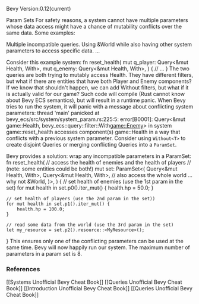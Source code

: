 Bevy Version:0.12(current)


Param Sets
For safety reasons, a system cannot have multiple parameters
whose data access might have a chance of mutability conflicts over the
same data.
Some examples:

Multiple incompatible queries.
Using &World while also having other system parameters to access specific data.
…

Consider this example system:
fn reset_health(
    mut q_player: Query<&mut Health, With<Player>>,
    mut q_enemy: Query<&mut Health, With<Enemy>>,
) {
    // ...
}
The two queries are both trying to mutably access Health. They
have different filters, but what if there are entities that
have both Player and Enemy components? If we know that shouldn't happen, we
can add Without filters, but what if it is actually valid for our game?
Such code will compile (Rust cannot know about Bevy ECS semantics), but will
result in a runtime panic. When Bevy tries to run the system, it will panic with
a message about conflicting system parameters:
thread 'main' panicked at bevy_ecs/src/system/system_param.rs:225:5:
error[B0001]: Query<&mut game::Health, bevy_ecs::query::filter::With<game::Enemy>> in
system game::reset_health accesses component(s) game::Health in a way that conflicts
with a previous system parameter. Consider using `Without<T>` to create disjoint Queries
or merging conflicting Queries into a `ParamSet`.

Bevy provides a solution: wrap any incompatible parameters in a ParamSet:
fn reset_health(
    // access the health of enemies and the health of players
    // (note: some entities could be both!)
    mut set: ParamSet<(
        Query<&mut Health, With<Enemy>>,
        Query<&mut Health, With<Player>>,
        // also access the whole world ... why not
        &World,
    )>,
) {
    // set health of enemies (use the 1st param in the set)
    for mut health in set.p0().iter_mut() {
        health.hp = 50.0;
    }

    // set health of players (use the 2nd param in the set))
    for mut health in set.p1().iter_mut() {
        health.hp = 100.0;
    }

    // read some data from the world (use the 3rd param in the set)
    let my_resource = set.p2().resource::<MyResource>();
}
This ensures only one of the conflicting parameters can be used at the same time.
Bevy will now happily run our system.
The maximum number of parameters in a param set is 8.

### References
[[Systems  Unofficial Bevy Cheat Book]] [[Queries  Unofficial Bevy Cheat Book]] [[Introduction  Unofficial Bevy Cheat Book]] [[Queries  Unofficial Bevy Cheat Book]] 